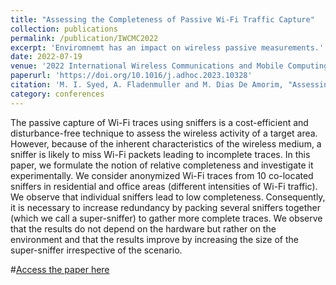 ```yaml
---
title: "Assessing the Completeness of Passive Wi-Fi Traffic Capture"
collection: publications
permalink: /publication/IWCMC2022
excerpt: 'Enviromnemt has an impact on wireless passive measurements.'
date: 2022-07-19
venue: '2022 International Wireless Communications and Mobile Computing (IWCMC)'
paperurl: 'https://doi.org/10.1016/j.adhoc.2023.10328'
citation: 'M. I. Syed, A. Fladenmuller and M. Dias De Amorim, "Assessing the Completeness of Passive Wi-Fi Traffic Capture," 2022 International Wireless Communications and Mobile Computing (IWCMC), Dubrovnik, Croatia, 2022, pp. 961-966, doi: 10.1109/IWCMC55113.2022.9824970.'
category: conferences
---
```


The passive capture of Wi-Fi traces using sniffers is a cost-efficient and disturbance-free technique to assess the wireless activity of a target area. However, because of the inherent characteristics of the wireless medium, a sniffer is likely to miss Wi-Fi packets leading to incomplete traces. In this paper, we formulate the notion of relative completeness and investigate it experimentally. We consider anonymized Wi-Fi traces from 10 co-located sniffers in residential and office areas (different intensities of Wi-Fi traffic). We observe that individual sniffers lead to low completeness. Consequently, it is necessary to increase redundancy by packing several sniffers together (which we call a super-sniffer) to gather more complete traces. We observe that the results do not depend on the hardware but rather on the environment and that the results improve by increasing the size of the super-sniffer irrespective of the scenario.


#[Access the paper here](https://doi.org/10.1016/j.adhoc.2023.10328)
